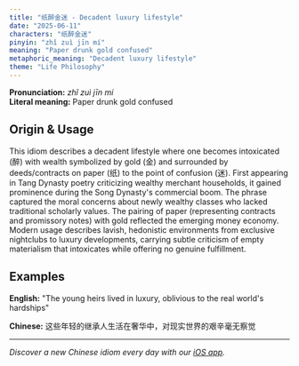 ```yaml
---
title: "纸醉金迷 - Decadent luxury lifestyle"
date: "2025-06-11"
characters: "纸醉金迷"
pinyin: "zhǐ zuì jīn mí"
meaning: "Paper drunk gold confused"
metaphoric_meaning: "Decadent luxury lifestyle"
theme: "Life Philosophy"
---
```


**Pronunciation:** *zhǐ zuì jīn mí*  
**Literal meaning:** Paper drunk gold confused

## Origin & Usage

This idiom describes a decadent lifestyle where one becomes intoxicated (醉) with wealth symbolized by gold (金) and surrounded by deeds/contracts on paper (纸) to the point of confusion (迷). First appearing in Tang Dynasty poetry criticizing wealthy merchant households, it gained prominence during the Song Dynasty's commercial boom. The phrase captured the moral concerns about newly wealthy classes who lacked traditional scholarly values. The pairing of paper (representing contracts and promissory notes) with gold reflected the emerging money economy. Modern usage describes lavish, hedonistic environments from exclusive nightclubs to luxury developments, carrying subtle criticism of empty materialism that intoxicates while offering no genuine fulfillment.

## Examples

**English:** "The young heirs lived in luxury, oblivious to the real world's hardships"

**Chinese:** 这些年轻的继承人生活在奢华中，对现实世界的艰辛毫无察觉

---

*Discover a new Chinese idiom every day with our [iOS app](https://apps.apple.com/us/app/daily-chinese-idioms/id6670238264).*
